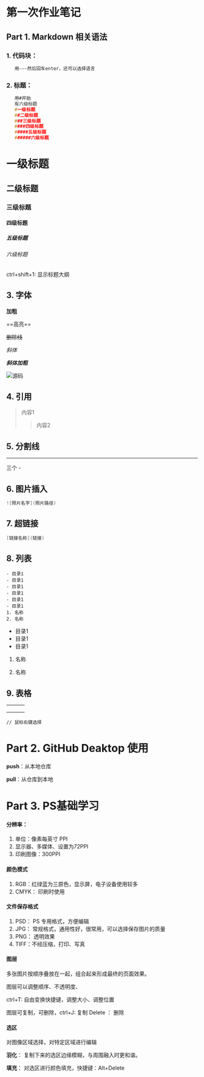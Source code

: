 # 第一次作业笔记

## Part 1. Markdown 相关语法

### 1. 代码块：

~~~java
   用~~~然后回车enter，还可以选择语言


~~~

### 2. 标题：

~~~c
   用#开始
   有六级标题
   #一级标题
   ##二级标题
   ###三级标题
   ####四级标题
   #####五级标题
   ######六级标题
~~~

#  一级标题
   ##  二级标题
   ###  三级标题
   ####  四级标题
   #####  五级标题
   ######  六级标题

ctrl+shift+1: 显示标题大纲

## 3. 字体

**加粗**

==高亮==

~~删除线~~

*斜体*

***斜体加粗***

![源码](D:\Typora\Files\image-20210522163928972.png)





## 4. 引用

> 内容1
>
> > 内容2

## 5. 分割线

---

三个 - 

## 6. 图片插入

~~~java
![照片名字](照片路径) 
~~~

## 7. 超链接

~~~java
[链接名称](链接)
~~~

## 8. 列表

~~~
- 目录1
- 目录1
- 目录1
- 目录1
- 目录1
- 目录1
1. 名称
2. 名称
~~~

- 目录1
- 目录1
- 目录1

1. 名称

2. 名称

   

## 9. 表格

|      |      |      |
| ---- | ---- | ---- |
|      |      |      |
|      |      |      |
|      |      |      |

~~~
// 鼠标右键选择
~~~

# Part 2. GitHub Deaktop 使用

**push**：从本地仓库

**pull**：从仓库到本地



# Part 3. PS基础学习

#### 分辨率： 

1. 单位：像素每英寸 PPI
2. 显示器、多媒体、设置为72PPI
3. 印刷图像：300PPI

#### 颜色模式

1. RGB：红绿蓝为三原色，显示屏，电子设备使用较多
2. CMYK： 印刷时使用

#### 文件保存格式

1. PSD： PS 专用格式，方便编辑
2. JPG： 常规格式，通用性好，很常用，可以选择保存图片的质量
3. PNG： 透明效果
4. TIFF：不经压缩，打印、写真

#### 图层

多张图片按顺序叠放在一起，组合起来形成最终的页面效果。

图层可以调整顺序、不透明度、

ctrl+T:  自由变换快捷键，调整大小、调整位置

图层可复制，可删除，ctrl+J: 复制  Delete ： 删除

#### 选区

对图像区域选择，对特定区域进行编辑

**羽化**： 复制下来的选区边缘模糊，与周围融入时更和谐。

**填充**： 对选区进行颜色填充，快捷键：Alt+Delete

